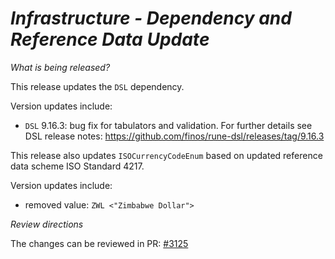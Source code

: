# _Infrastructure - Dependency and Reference Data Update_

_What is being released?_

This release updates the `DSL` dependency. 

Version updates include:
- `DSL` 9.16.3: bug fix for tabulators and validation. For further details see DSL release notes: https://github.com/finos/rune-dsl/releases/tag/9.16.3

This release also updates `ISOCurrencyCodeEnum` based on updated reference data scheme ISO Standard 4217.

Version updates include:
- removed value: `ZWL <"Zimbabwe Dollar">`

_Review directions_ 

The changes can be reviewed in PR: [#3125](https://github.com/finos/common-domain-model/pull/3125)
